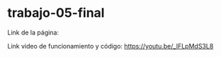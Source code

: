 # trabajo-05-final

Link de la página: 

Link video de funcionamiento y código: https://youtu.be/_IFLpMdS3L8
